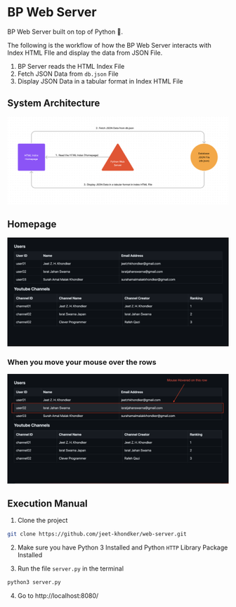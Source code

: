 # BP Web Server
BP Web Server built on top of Python 🐍. 

The following is the workflow of how the BP Web Server interacts with Index HTML FIle and display the data from JSON File.

1. BP Server reads the HTML Index File
2. Fetch JSON Data from `db.json` File
3. Display JSON Data in a tabular format in Index HTML File

## System Architecture

![System Architecture](/assets/system-architecture.png)

## Homepage

![Homepage](/assets/HP.png)

### When you move your mouse over the rows

![Mouse Hover Effect](/assets/mouse-hovered.png)

## Execution Manual

1. Clone the project

```sh
git clone https://github.com/jeet-khondker/web-server.git
```

2. Make sure you have Python 3 Installed and Python `HTTP` Library Package Installed

3. Run the file `server.py` in the terminal

```sh
python3 server.py
```

4. Go to http://localhost:8080/